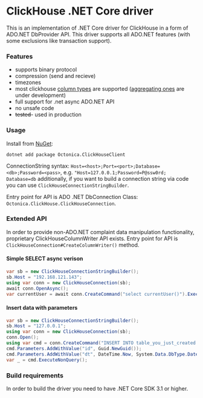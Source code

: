 ClickHouse .NET Core driver
===============

This is an implementation of .NET Core driver for ClickHouse in a form of ADO.NET DbProvider API. This driver supports all ADO.NET features (with some exclusions like transaction support).

### Features
* supports binary protocol
* compression (send and recieve)
* timezones
* most clickhouse [column types](docs/TypeMapping.md) are supported ([aggregating ones](https://clickhouse.tech/docs/en/sql_reference/data_types/aggregatefunction/) are under development)
* full support for .net async ADO.NET API
* no unsafe code
* ~~tested~~- used in production

### Usage
Install from [NuGet](https://www.nuget.org/packages/Octonica.ClickHouseClient/):
```
dotnet add package Octonica.ClickHouseClient
```

ConnectionString syntax: 
`Host=<host>;Port=<port>;Database=<db>;Password=<pass>`, e.g. `"Host=127.0.0.1;Password=P@ssw0rd; Database=db` additionally, if you want to build a connection string via code you can use `ClickHouseConnectionStringBuilder`.

Entry point for API is ADO .NET DbConnection Class: `Octonica.ClickHouse.ClickHouseConnection`.

### Extended API
In order to provide non-ADO.NET complaint data manipulation functionality, proprietary ClickHouseColumnWriter API exists.
Entry point for API is `ClickHouseConnection#CreateColumnWriter()` method.

#### Simple SELECT async verison
```csharp
var sb = new ClickHouseConnectionStringBuilder();
sb.Host = "192.168.121.143";
using var conn = new ClickHouseConnection(sb);
await conn.OpenAsync();
var currentUser = await conn.CreateCommand("select currentUser()").ExecuteScalarAsync();
```
#### Insert data with parameters
```csharp
var sb = new ClickHouseConnectionStringBuilder();
sb.Host = "127.0.0.1";
using var conn = new ClickHouseConnection(sb);
conn.Open();
using var cmd = conn.CreateCommand("INSERT INTO table_you_just_created SELECT {id}, {dt}");
cmd.Parameters.AddWithValue("id", Guid.NewGuid());
cmd.Parameters.AddWithValue("dt", DateTime.Now, System.Data.DbType.DateTime);
var _ = cmd.ExecuteNonQuery();
```

### Build requirements
In order to build the driver you need to have .NET Core SDK 3.1 or higher.
